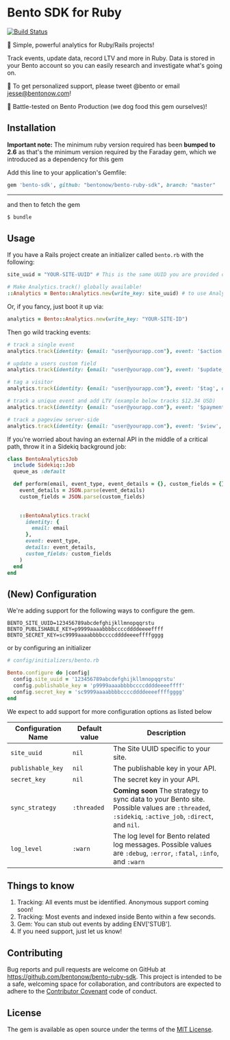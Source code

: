 # Bento SDK for Ruby
[![Build Status](https://travis-ci.org/bentonow/bento-ruby-sdk.svg?branch=master)](https://travis-ci.org/bentonow/bento-ruby-sdk)

🍱 Simple, powerful analytics for Ruby/Rails projects!

Track events, update data, record LTV and more in Ruby. Data is stored in your Bento account so you can easily research and investigate what's going on.

👋 To get personalized support, please tweet @bento or email jesse@bentonow.com!

🐶 Battle-tested on Bento Production (we dog food this gem ourselves)!

## Installation

**Important note:** The minimum ruby version required has been **bumped to 2.6** as that's the minimum version required by the Faraday gem, which we introduced as a dependency for this gem

Add this line to your application's Gemfile:

```ruby
gem 'bento-sdk', github: "bentonow/bento-ruby-sdk", branch: "master"
```
****

and then to fetch the gem

```bash
$ bundle
```

## Usage

If you have a Rails project create an initializer called `bento.rb` with the following:
```ruby
site_uuid = "YOUR-SITE-UUID" # This is the same UUID you are provided during onboarding. You can also find it by clicking on the gear icon on the top right and visiting "Site Configuration".

# Make Analytics.track() globally available!
::Analytics = Bento::Analytics.new(write_key: site_uuid) # to use Analytics.track() globally across your application!
```

Or, if you fancy, just boot it up via:
```ruby
analytics = Bento::Analytics.new(write_key: "YOUR-SITE-ID")
```

Then go wild tracking events:
```ruby
# track a single event
analytics.track(identity: {email: "user@yourapp.com"}, event: '$action', details: {action_information: "api_test"})

# update a users custom field
analytics.track(identity: {email: "user@yourapp.com"}, event: '$update_details', custom_fields: {favourite_meal: "bento box"})

# tag a visitor
analytics.track(identity: {email: "user@yourapp.com"}, event: '$tag', details: {tag: "customer"})

# track a unique event and add LTV (example below tracks $12.34 USD)
analytics.track(identity: {email: "user@yourapp.com"}, event: '$payment', details: {value: {amount: 1234, currency: "USD"}, unique: {key: 123456}})

# track a pageview server-side
analytics.track(identity: {email: "user@yourapp.com"}, event: '$view', page: {url: "api_test", title: ""})

```

If you're worried about having an external API in the middle of a critical path, throw it in a Sidekiq background job:
```ruby
class BentoAnalyticsJob
  include Sidekiq::Job
  queue_as :default

  def perform(email, event_type, event_details = {}, custom_fields = {})
    event_details = JSON.parse(event_details)
    custom_fields = JSON.parse(custom_fields)

    
    ::BentoAnalytics.track(
      identity: {
        email: email
      },
      event: event_type,
      details: event_details,
      custom_fields: custom_fields
    )
  end
end
```

## (New) Configuration

We're adding support for the following ways to configure the gem.

```shell
BENTO_SITE_UUID=123456789abcdefghijkllmnopqqrstu
BENTO_PUBLISHABLE_KEY=p9999aaaabbbbccccddddeeeeffff
BENTO_SECRET_KEY=sc9999aaaabbbbccccddddeeeeffffgggg

```

or by configuring an initializer

```ruby
# config/initializers/bento.rb

Bento.configure do |config|
  config.site_uuid = '123456789abcdefghijkllmnopqqrstu'
  config.publishable_key = 'p9999aaaabbbbccccddddeeeeffff'
  config.secret_key = 'sc9999aaaabbbbccccddddeeeeffffgggg'
end
```

We expect to add support for more configuration options as listed below

| Configuration Name | Default value | Description                                                                                                                                     |
| ------------------ | ------------- | ----------------------------------------------------------------------------------------------------------------------------------------------- |
| `site_uuid`        | `nil`         | The Site UUID specific to your site.                                                                                                            |
| `publishable_key`  | `nil`         | The publishable key in your API.                                                                                                                |
| `secret_key`       | `nil`         | The secret key in your API.                                                                                                                     |
| `sync_strategy`    | `:threaded`   | **Coming soon** The strategy to sync data to your Bento site. Possible values are `:threaded`, `:sidekiq`, `:active_job`, `:direct`, and `nil`. |
| `log_level`        | `:warn`       | The log level for Bento related log messages. Possible values are `:debug`, `:error`, `:fatal`, `:info`, and `:warn`                            |


## Things to know

1. Tracking: All events must be identified. Anonymous support coming soon!
2. Tracking: Most events and indexed inside Bento within a few seconds.
3. Gem: You can stub out events by adding ENV['STUB'].
4. If you need support, just let us know!

## Contributing

Bug reports and pull requests are welcome on GitHub at https://github.com/bentonow/bento-ruby-sdk. This project is intended to be a safe, welcoming space for collaboration, and contributors are expected to adhere to the [Contributor Covenant](http://contributor-covenant.org) code of conduct.


## License

The gem is available as open source under the terms of the [MIT License](http://opensource.org/licenses/MIT).
